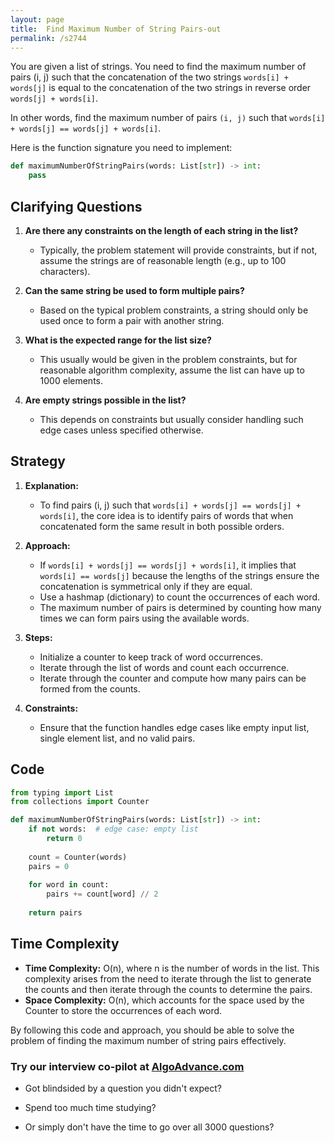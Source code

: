 ```yaml
---
layout: page
title:  Find Maximum Number of String Pairs-out
permalink: /s2744
---
```


You are given a list of strings. You need to find the maximum number of pairs (i, j) such that the concatenation of the two strings `words[i] + words[j]` is equal to the concatenation of the two strings in reverse order `words[j] + words[i]`.

In other words, find the maximum number of pairs `(i, j)` such that `words[i] + words[j] == words[j] + words[i]`.

Here is the function signature you need to implement:
```python
def maximumNumberOfStringPairs(words: List[str]) -> int:
    pass
```

## Clarifying Questions

1. **Are there any constraints on the length of each string in the list?**
   - Typically, the problem statement will provide constraints, but if not, assume the strings are of reasonable length (e.g., up to 100 characters).

2. **Can the same string be used to form multiple pairs?**
   - Based on the typical problem constraints, a string should only be used once to form a pair with another string.

3. **What is the expected range for the list size?**
   - This usually would be given in the problem constraints, but for reasonable algorithm complexity, assume the list can have up to 1000 elements.

4. **Are empty strings possible in the list?**
   - This depends on constraints but usually consider handling such edge cases unless specified otherwise.

## Strategy

1. **Explanation:**
   - To find pairs (i, j) such that `words[i] + words[j] == words[j] + words[i]`, the core idea is to identify pairs of words that when concatenated form the same result in both possible orders.

2. **Approach:**
   - If `words[i] + words[j] == words[j] + words[i]`, it implies that `words[i] == words[j]` because the lengths of the strings ensure the concatenation is symmetrical only if they are equal.
   - Use a hashmap (dictionary) to count the occurrences of each word.
   - The maximum number of pairs is determined by counting how many times we can form pairs using the available words.

3. **Steps:**
   - Initialize a counter to keep track of word occurrences.
   - Iterate through the list of words and count each occurrence.
   - Iterate through the counter and compute how many pairs can be formed from the counts.

4. **Constraints:**
   - Ensure that the function handles edge cases like empty input list, single element list, and no valid pairs.

## Code

```python
from typing import List
from collections import Counter

def maximumNumberOfStringPairs(words: List[str]) -> int:
    if not words:  # edge case: empty list
        return 0
    
    count = Counter(words)
    pairs = 0
    
    for word in count:
        pairs += count[word] // 2
    
    return pairs
```

## Time Complexity

- **Time Complexity:** O(n), where n is the number of words in the list. This complexity arises from the need to iterate through the list to generate the counts and then iterate through the counts to determine the pairs.
- **Space Complexity:** O(n), which accounts for the space used by the Counter to store the occurrences of each word.

By following this code and approach, you should be able to solve the problem of finding the maximum number of string pairs effectively.


### Try our interview co-pilot at [AlgoAdvance.com](https://algoAdvance.com)

- Got blindsided by a question you didn't expect?

- Spend too much time studying?

- Or simply don't have the time to go over all 3000 questions?

